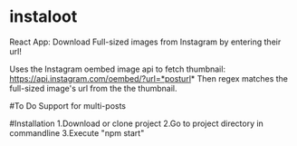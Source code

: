 # instaloot
React App: Download Full-sized images from Instagram by entering their url!

Uses the Instagram oembed image api to fetch thumbnail: https://api.instagram.com/oembed/?url=*posturl*
Then regex matches the full-sized image's url from the the thumbnail.

#To Do
Support for multi-posts

#Installation
1.Download or clone project
2.Go to project directory in commandline
3.Execute "npm start"
